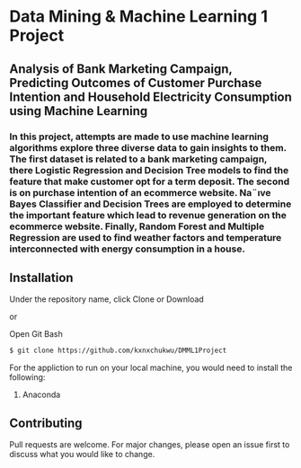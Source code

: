 # Data Mining & Machine Learning 1 Project

## Analysis of Bank Marketing Campaign, Predicting Outcomes of Customer Purchase Intention and Household Electricity Consumption using Machine Learning
### In this project, attempts are made to use machine learning algorithms explore three diverse data to gain insights to them. The first dataset is related to a bank marketing campaign, there Logistic Regression and Decision Tree models to find the feature that make customer opt for a term deposit. The second is on purchase intention of an ecommerce website. Na¨ıve Bayes Classifier and Decision Trees are employed to determine the important feature which lead to revenue generation on the ecommerce website. Finally, Random Forest and Multiple Regression are used to find weather factors and temperature interconnected with energy consumption in a house.
## Installation

Under the repository name, click Clone or Download

or

Open Git Bash

```bash
$ git clone https://github.com/kxnxchukwu/DMML1Project
```
For the appliction to run on your local machine, you would need to install the following:

1. Anaconda

## Contributing
Pull requests are welcome. For major changes, please open an issue first to discuss what you would like to change.
